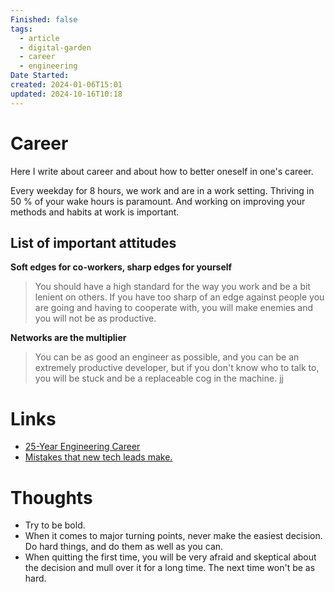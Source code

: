 ```yaml
---
Finished: false
tags:
  - article
  - digital-garden
  - career
  - engineering
Date Started: 
created: 2024-01-06T15:01
updated: 2024-10-16T10:18
---
```

# Career
Here I write about career and about how to better oneself in one's career. 

Every weekday for 8 hours, we work and are in a work setting. Thriving in 50 % of your wake hours is paramount. And working on improving your methods and habits at work is important. 


## List of important attitudes
**Soft edges for co-workers, sharp edges for yourself** 
>You should have a high standard for the way you work and be a bit lenient on others. If you have too sharp of an edge against people you are going and having to cooperate with, you will make enemies and you will not be as productive. 

**Networks are the multiplier** 
> You can be as good an engineer as possible, and you can be an extremely productive developer, but if you don't know who to talk to, you will be stuck and be a replaceable cog in the machine.  jj
# Links
- [25-Year Engineering Career](https://hybridhacker.email/p/my-25-year-engineering-career-retrospective)
- [Mistakes that new tech leads make. ](https://newsletter.techleadmentor.com/p/5-mistakes-that-new-tech-leads-make?r=1to968)

# Thoughts 
- Try to be bold. 
- When it comes to major turning points, never make the easiest decision. Do hard things, and do them as well as you can. 
- When quitting the first time, you will be very afraid and skeptical about the decision and mull over it for a long time. The next time won't be as hard.


